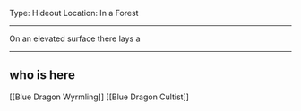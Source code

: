 Type: Hideout
Location: In a Forest

---

On an elevated surface there lays a 

---

## who is here

[[Blue Dragon Wyrmling]]
[[Blue Dragon Cultist]]